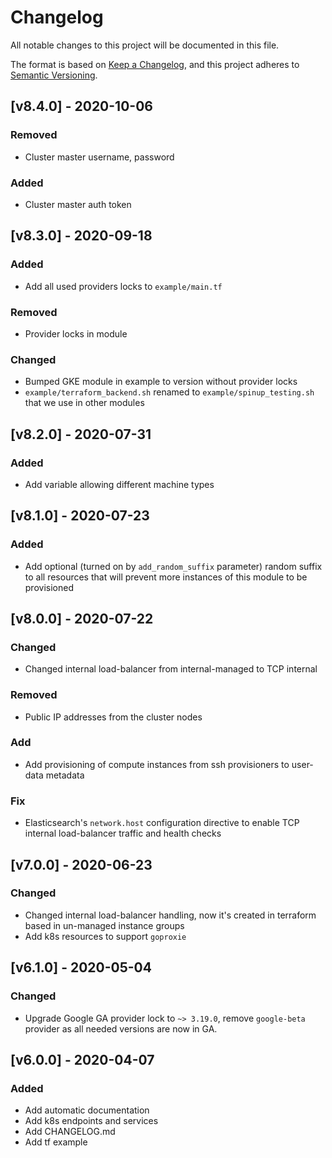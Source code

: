 # Changelog
All notable changes to this project will be documented in this file.

The format is based on [Keep a Changelog](https://keepachangelog.com/en/1.0.0/),
and this project adheres to [Semantic Versioning](https://semver.org/spec/v2.0.0.html).

## [v8.4.0] - 2020-10-06
### Removed
- Cluster master username, password
### Added
- Cluster master auth token

## [v8.3.0] - 2020-09-18
### Added
- Add all used providers locks to `example/main.tf`
### Removed
- Provider locks in module
### Changed
- Bumped GKE module in example to version without provider locks
- `example/terraform_backend.sh` renamed to `example/spinup_testing.sh` that we use in other modules

## [v8.2.0] - 2020-07-31
### Added
- Add variable allowing different machine types

## [v8.1.0] - 2020-07-23
### Added
- Add optional (turned on by `add_random_suffix` parameter) random suffix to all resources that will prevent more instances of this module to be provisioned

## [v8.0.0] - 2020-07-22
### Changed
- Changed internal load-balancer from internal-managed to TCP internal
### Removed
- Public IP addresses from the cluster nodes
### Add
- Add provisioning of compute instances from ssh provisioners to user-data metadata
### Fix
- Elasticsearch's `network.host` configuration directive to enable TCP internal load-balancer traffic and health checks

## [v7.0.0] - 2020-06-23
### Changed
- Changed internal load-balancer handling, now it's created in terraform based in un-managed instance groups
- Add k8s resources to support `goproxie`

## [v6.1.0] - 2020-05-04
### Changed
- Upgrade Google GA provider lock to `~> 3.19.0`, remove `google-beta` provider as all needed versions are now in GA.

## [v6.0.0] - 2020-04-07
### Added
- Add automatic documentation
- Add k8s endpoints and services
- Add CHANGELOG.md
- Add tf example

